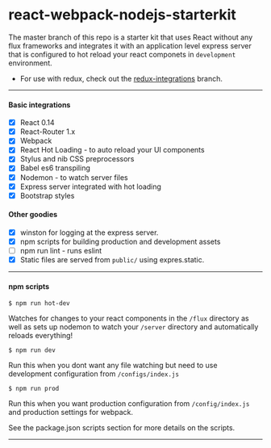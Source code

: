 react-webpack-nodejs-starterkit
===========

The master branch of this repo is a starter kit that uses React without any flux frameworks and integrates it with an application level express server that is configured to hot reload your react componets in `development` environment.

- For use with redux, check out the [redux-integrations](https://github.com/tutorialhorizon/react-webpack-nodejs-starterkit/tree/redux-integrations) branch.

---

#### Basic integrations
- [x] React 0.14
- [x] React-Router 1.x
- [x] Webpack
- [x] React Hot Loading - to auto reload your UI components
- [x] Stylus and nib CSS preprocessors
- [x] Babel es6 transpiling
- [x] Nodemon - to watch server files
- [x] Express server integrated with hot loading
- [x] Bootstrap styles

#### Other goodies
- [x] winston for logging at the express server.
- [x] npm scripts for building production and development assets
- [ ] npm run lint - runs eslint
- [x] Static files are served from `public/` using expres.static.

---

#### npm scripts
```
$ npm run hot-dev
```
Watches for changes to your react components in the `/flux` directory as well as sets up nodemon to watch your `/server` directory and automatically reloads everything!

```
$ npm run dev
```
Run this when you dont want any file watching but need to use development configuration from `/configs/index.js`

```
$ npm run prod
```
Run this when you want production configuration from `/config/index.js` and production settings for webpack.

See the package.json scripts section for more details on the scripts.

---
